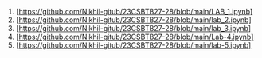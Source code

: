 1. [https://github.com/Nikhil-gitub/23CSBTB27-28/blob/main/LAB_1.ipynb]
2. [https://github.com/Nikhil-gitub/23CSBTB27-28/blob/main/lab_2.ipynb]
3. [https://github.com/Nikhil-gitub/23CSBTB27-28/blob/main/lab_3.ipynb]
4. [https://github.com/Nikhil-gitub/23CSBTB27-28/blob/main/Lab-4.ipynb]
5. [https://github.com/Nikhil-gitub/23CSBTB27-28/blob/main/lab-5.ipynb]
